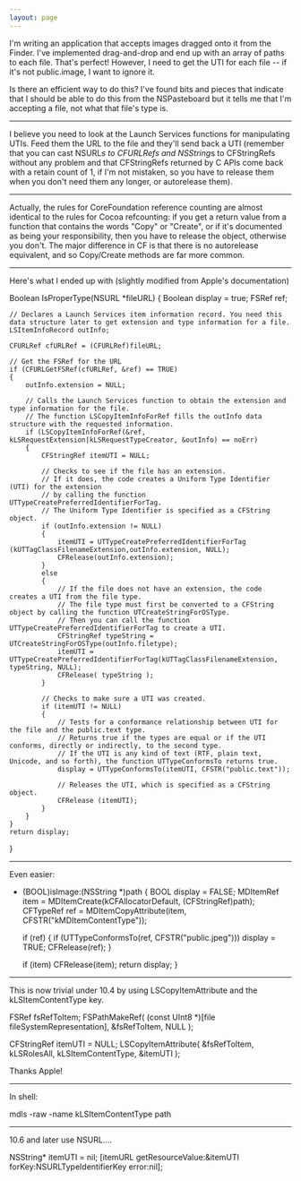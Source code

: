 ```yaml
---
layout: page
---
```


I'm writing an application that accepts images dragged onto it from the Finder.  I've implemented drag-and-drop and end up with an array of paths to each file.  That's perfect!  However, I need to get the UTI for each file -- if it's not     public.image, I want to ignore it.

Is there an efficient way to do this?  I've found bits and pieces that indicate that I should be able to do this from the NSPasteboard but it tells me that I'm accepting a file, not what that file's type is.

----

I believe you need to look at the Launch Services functions for manipulating UTIs. Feed them the URL to the file and they'll send back a UTI (remember that you can cast NSURL*s to CFURLRefs and NSString*s to CFStringRefs without any problem and that CFStringRefs returned by C APIs come back with a retain count of 1, if I'm not mistaken, so you have to release them when you don't need them any longer, or autorelease them).

----

Actually, the rules for CoreFoundation reference counting are almost identical to the rules for Cocoa refcounting: if you get a return value from a function that contains the words "Copy" or "Create", or if it's documented as being your responsibility, then you have to release the object, otherwise you don't. The major difference in CF is that there is no autorelease equivalent, and so Copy/Create methods are far more common.

----

Here's what I ended up with (slightly modified from Apple's documentation)

    
Boolean IsProperType(NSURL *fileURL)
{
    Boolean             display = true;
    FSRef               ref;
    
    // Declares a Launch Services item information record. You need this data structure later to get extension and type information for a file.
    LSItemInfoRecord outInfo;
    
    CFURLRef cfURLRef = (CFURLRef)fileURL;
    
    // Get the FSRef for the URL
    if (CFURLGetFSRef(cfURLRef, &ref) == TRUE)
    {
        outInfo.extension = NULL;
        
        // Calls the Launch Services function to obtain the extension and type information for the file.
        // The function LSCopyItemInfoForRef fills the outInfo data structure with the requested information.
        if (LSCopyItemInfoForRef(&ref, kLSRequestExtension|kLSRequestTypeCreator, &outInfo) == noErr)
        {
            CFStringRef itemUTI = NULL;
            
            // Checks to see if the file has an extension. 
            // If it does, the code creates a Uniform Type Identifier (UTI) for the extension
            // by calling the function UTTypeCreatePreferredIdentifierForTag.
            // The Uniform Type Identifier is specified as a CFString object. 
            if (outInfo.extension != NULL) 
            {
                itemUTI = UTTypeCreatePreferredIdentifierForTag (kUTTagClassFilenameExtension,outInfo.extension, NULL);
                CFRelease(outInfo.extension);
            }
            else  
            {
                // If the file does not have an extension, the code creates a UTI from the file type.
                // The file type must first be converted to a CFString object by calling the function UTCreateStringForOSType. 
                // Then you can call the function UTTypeCreatePreferredIdentifierForTag to create a UTI.
                CFStringRef typeString = UTCreateStringForOSType(outInfo.filetype);
                itemUTI = UTTypeCreatePreferredIdentifierForTag(kUTTagClassFilenameExtension, typeString, NULL);
                CFRelease( typeString );
            }
            
            // Checks to make sure a UTI was created.
            if (itemUTI != NULL) 
            {
                // Tests for a conformance relationship between UTI for the file and the public.text type. 
                // Returns true if the types are equal or if the UTI conforms, directly or indirectly, to the second type. 
                // If the UTI is any kind of text (RTF, plain text, Unicode, and so forth), the function UTTypeConformsTo returns true.
                display = UTTypeConformsTo(itemUTI, CFSTR("public.text"));
                
                // Releases the UTI, which is specified as a CFString object.
                CFRelease (itemUTI); 
            }
        }
    }
    return display;
}  

----

Even easier:
    
- (BOOL)isImage:(NSString *)path
{
    BOOL display = FALSE;
    MDItemRef item = MDItemCreate(kCFAllocatorDefault, (CFStringRef)path);
    CFTypeRef ref = MDItemCopyAttribute(item, CFSTR("kMDItemContentType"));
    
    if (ref) {
        if (UTTypeConformsTo(ref, CFSTR("public.jpeg"))) display = TRUE;
        CFRelease(ref);
    }

    if (item) CFRelease(item);
    return display;
}

----

This is now trivial under 10.4 by using LSCopyItemAttribute and the kLSItemContentType key.

    

FSRef		fsRefToItem;
FSPathMakeRef( (const UInt8 *)[file fileSystemRepresentation], &fsRefToItem, NULL );

CFStringRef itemUTI = NULL;
LSCopyItemAttribute( &fsRefToItem, kLSRolesAll, kLSItemContentType, &itemUTI );



Thanks Apple!

----
In shell:

    

mdls -raw -name kLSItemContentType path



----
10.6 and later use NSURL....

    

NSString*   itemUTI = nil;
[itemURL getResourceValue:&itemUTI forKey:NSURLTypeIdentifierKey error:nil];

